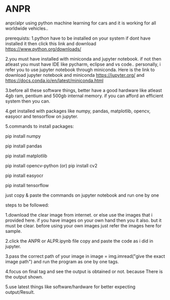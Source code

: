 # ANPR
anpr/alpr using python machine learning for cars and it is working for all worldwide vehicles..

prerequists:
 1.python have to be installed on your system if dont have installed it then click this link and download https://www.python.org/downloads/ 
 
 2.you must have installed with miniconda and jupyter notebook. if not then atleast you must have IDE like pycharm, eclipse and vs code..
 personally, i refer you to use jupyter notebook through miniconda. Here is the link to download jupyter notebook and miniconda https://jupyter.org/ and https://docs.conda.io/en/latest/miniconda.html 
 
 3.before all these software things, better have a good hardware like atleast 4gb ram, pentium and 500gb internal memory. if you can afford an efficient system then you can.
 
 4.get installed with packages like numpy, pandas, matplotlib, opencv, easyocr and tensorflow on jupyter.
 
 5.commands to install packages:
 
 pip install numpy
 
 pip install pandas
 
 pip install matplotlib
 
 pip install opencv-python (or) pip install cv2
 
 pip install easyocr
 
 pip install tensorflow
 
 just copy & paste the commands on jupyter notebook and run one by one
 

steps to be followed:

1.download the clear image from internet. or else use the images that i provided here. if you have images on your own hand then you it also. but it must be clear.
before using your own images just refer the images here for sample.

2.click the ANPR or ALPR.ipynb file copy and paste the code as i did in jupyter. 

3.pass the correct path of your image in image = img.imread("give the exact image path")
and run the program as one by one tags.

4.focus on final tag and see the output is obtained or not. because There is the output shown.

5.use latest things like software/hardware for better expecting output/Result.
